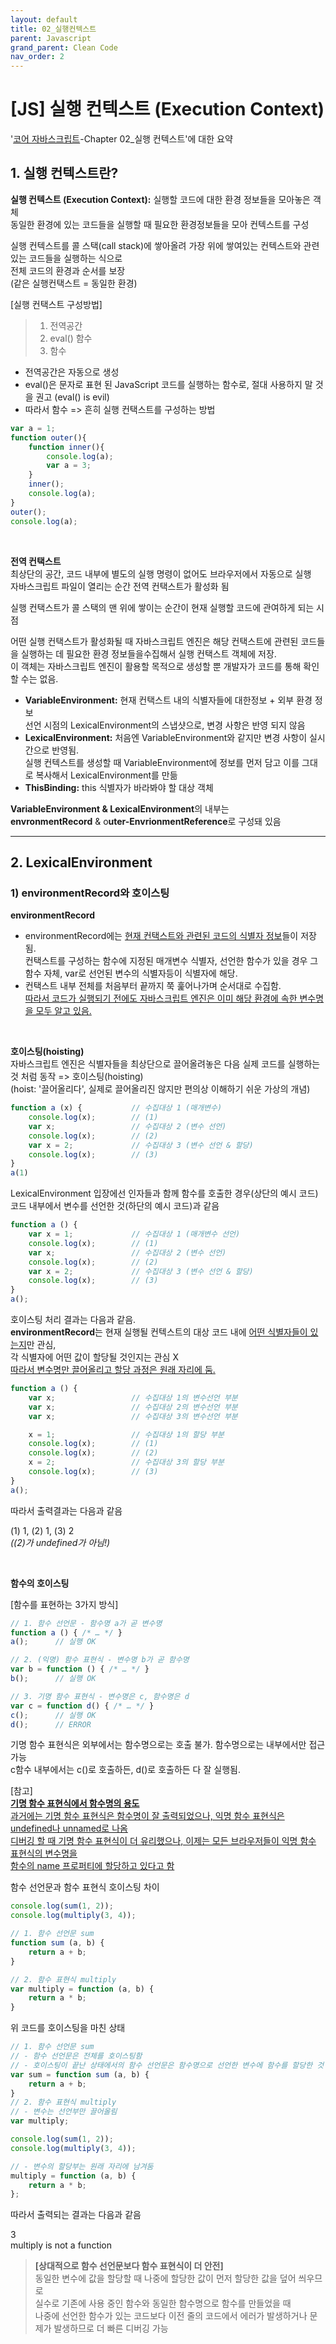 ```yaml
---
layout: default
title: 02_실행컨텍스트
parent: Javascript
grand_parent: Clean Code
nav_order: 2
---
```


# [JS] 실행 컨텍스트 (Execution Context)  

'[코어 자바스크립트](https://product.kyobobook.co.kr/detail/S000001766397)-Chapter 02_실행 컨텍스트'에 대한 요약 

## 1. 실행 컨텍스트란?  

**실행 컨텍스트 (Execution Context):** 실행할 코드에 대한 환경 정보들을 모아놓은 객체  
동일한 환경에 있는 코드들을 실행할 때 필요한 환경정보들을 모아 컨텍스트를 구성  


실행 컨텍스트를 콜 스택(call stack)에 쌓아올려 가장 위에 쌓여있는 컨텍스트와 관련 있는 코드들을 실행하는 식으로  
전체 코드의 환경과 순서를 보장  
(같은 실행컨택스트 = 동일한 환경)  


[실행 컨택스트 구성방법]  
> 1. 전역공간  
> 2. eval() 함수  
> 3. 함수  

- 전역공간은 자동으로 생성  
- eval()은 문자로 표현 된 JavaScript 코드를 실행하는 함수로, 절대 사용하지 말 것을 권고 (eval() is evil)  
- 따라서 함수 => 흔히 실행 컨택스트를 구성하는 방법


```js
var a = 1;
function outer(){
    function inner(){
        console.log(a);
        var a = 3;
    }
    inner();
    console.log(a);
}
outer();
console.log(a);
```

<br/>

**전역 컨택스트**  
최상단의 공간, 코드 내부에 별도의 실행 명령이 없어도 브라우저에서 자동으로 실행  
자바스크립트 파일이 열리는 순간 전역 컨택스트가 활성화 됨  


실행 컨택스트가 콜 스택의 맨 위에 쌓이는 순간이 현재 실행할 코드에 관여하게 되는 시점  


어떤 실행 컨택스트가 활성화될 때 자바스크립트 엔진은 해당 컨택스트에 관련된 코드들을 실행하는 데 필요한 환경 정보들을수집해서 실행 컨택스트 객체에 저장.  
이 객체는 자바스크립트 엔진이 활용할 목적으로 생성할 뿐 개발자가 코드를 통해 확인할 수는 없음.  
- **VariableEnvironment:** 현재 컨택스트 내의 식별자들에 대한정보 + 외부 환경 정보  
선언 시점의 LexicalEnvironment의 스냅샷으로, 변경 사항은 반영 되지 않음
- **LexicalEnvironment:** 처음엔 VariableEnvironment와 같지만 변경 사항이 실시간으로 반영됨.  
실행 컨텍스트를 생성할 때 VariableEnvironment에 정보를 먼저 담고 이를 그대로 복사해서 LexicalEnvironment를 만듦
- **ThisBinding:** this 식별자가 바라봐야 할 대상 객체


**VariableEnvironment & LexicalEnvironment**의 내부는  
**envronmentRecord** & o**uter-EnvrionmentReference**로 구성돼 있음  

<hr/>

## 2. LexicalEnvironment  
### 1) environmentRecord와 호이스팅  
**environmentRecord**  
- environmentRecord에는 <u>현재 컨택스트와 관련된 코드의 식별자 정보</u>들이 저장됨.  
컨택스트를 구성하는 함수에 지정된 매개변수 식별자, 선언한 함수가 있을 경우 그 함수 자체, var로 선언된 변수의 식별자등이 식별자에 해당.  
- 컨택스트 내부 전체를 처음부터 끝까지 쭉 훑어나가며 순서대로 수집함.  
<u>따라서 코드가 실행되기 전에도 자바스크립트 엔진은 이미 해당 환경에 속한 변수명을 모두 알고 있음.</u>  

<br/>

**호이스팅(hoisting)**  
자바스크립트 엔진은 식별자들을 최상단으로 끌어올려놓은 다음 실제 코드를 실행하는 것 처럼 동작 => 호이스팅(hoisting)  
(hoist: '끌어올리다', 실제로 끌어올리진 않지만 편의상 이해하기 쉬운 가상의 개념)  


```js
function a (x) {           // 수집대상 1 (매개변수)
    console.log(x);        // (1)
    var x;                 // 수집대상 2 (변수 선언)
    console.log(x);        // (2)
    var x = 2;             // 수집대상 3 (변수 선언 & 할당)
    console.log(x);        // (3)
}
a(1)
```

LexicalEnvironment 입장에선 인자들과 함께 함수를 호출한 경우(상단의 예시 코드)  코드 내부에서 변수를 선언한 것(하단의 예시 코드)과 같음  

```js
function a () {
    var x = 1;             // 수집대상 1 (매개변수 선언)
    console.log(x);        // (1)
    var x;                 // 수집대상 2 (변수 선언)
    console.log(x);        // (2)
    var x = 2;             // 수집대상 3 (변수 선언 & 할당)
    console.log(x);        // (3)
}
a();
```

호이스팅 처리 결과는 다음과 같음.  
**environmentRecord**는 현재 실행될 컨텍스트의 대상 코드 내에 <u>어떤 식별자들이 있는지</u>만 관심,  
각 식별자에 어떤 값이 할당될 것인지는 관심 X  
<u>따라서 변수명만 끌어올리고 할당 과정은 원래 자리에 둠.</u>  


```js
function a () {
    var x;                 // 수집대상 1의 변수선언 부분
    var x;                 // 수집대상 2의 변수선언 부분
    var x;                 // 수집대상 3의 변수선언 부분

    x = 1;                 // 수집대상 1의 할당 부분
    console.log(x);        // (1)
    console.log(x);        // (2)
    x = 2;                 // 수집대상 3의 할당 부분
    console.log(x);        // (3)
}
a();
```

따라서 출력결과는 다음과 같음   
<div class="code-example" markdown="1">

(1) 1, (2) 1, (3) 2  
*((2)가 undefined가 아님!)*  

</div>

<br/>

**함수의 호이스팅**   

[함수를 표현하는 3가지 방식]  

```js
// 1. 함수 선언문 - 함수명 a가 곧 변수명
function a () { /* … */ }
a();      // 실행 OK

// 2. (익명) 함수 표현식 - 변수명 b가 곧 함수명
var b = function () { /* … */ }
b();      // 실행 OK

// 3. 기명 함수 표현식 - 변수명은 c, 함수명은 d
var c = function d() { /* … */ }
c();      // 실행 OK
d();      // ERROR
```

기명 함수 표현식은 외부에서는 함수명으로는 호출 불가. 함수명으로는 내부에서만 접근 가능  
c함수 내부에서는 c()로 호출하든, d()로 호출하든 다 잘 실행됨.  

[참고]  
<u>**기명 함수 표현식에서 함수명의 용도**</u>  
<u>과거에는 기명 함수 표현식은 함수명이 잘 출력되었으나, 익명 함수 표현식은 undefined나 unnamed로 나옴</u>  
<u>디버깅 할 때 기명 함수 표현식이 더 유리했으나, 이제는 모든 브라우저들이 익명 함수 표현식의 변수명을</u>  
<u>함수의 name 프로퍼티에 할당하고 있다고 함</u>  


함수 선언문과 함수 표현식 호이스팅 차이  
```js
console.log(sum(1, 2));
console.log(multiply(3, 4));

// 1. 함수 선언문 sum
function sum (a, b) {
    return a + b;
}

// 2. 함수 표현식 multiply
var multiply = function (a, b) {
    return a * b;
}
```

위 코드를 호이스팅을 마친 상태
```js
// 1. 함수 선언문 sum
// - 함수 선언문은 전체를 호이스팅함
// - 호이스팅이 끝난 상태에서의 함수 선언문은 함수명으로 선언한 변수에 함수를 할당한 것 처럼 여길 수 있음
var sum = function sum (a, b) {
    return a + b;
}
// 2. 함수 표현식 multiply
// - 변수는 선언부만 끌어올림
var multiply;

console.log(sum(1, 2));
console.log(multiply(3, 4));

// - 변수의 할당부는 원래 자리에 남겨둠
multiply = function (a, b) {
    return a * b;
};
```

따라서 출력되는 결과는 다음과 같음  
<div class="code-example" markdown="1">

3  
multiply is not a function  

</div>

> **[상대적으로 함수 선언문보다 함수 표현식이 더 안전]**  
> 동일한 변수에 값을 할당할 때 나중에 할당한 값이 먼저 할당한 값을 덮어 씌우므로  
> 실수로 기존에 사용 중인 함수와 동일한 함수명으로 함수를 만들었을 때  
> 나중에 선언한 함수가 있는 코드보다 이전 줄의 코드에서 에러가 발생하거나 문제가 발생하므로 더 빠른 디버깅 가능  

